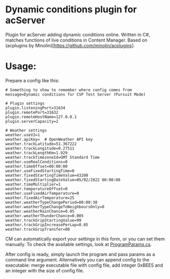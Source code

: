 # Dynamic conditions plugin for acServer

Plugin for acServer adding dynamic conditions online. Written in C#, matches functions of live conditions in Content Manager. Based on (acplugins by Minolin)[https://github.com/minolin/acplugins].

# Usage:

Prepare a config like this:

```
# Something to show to remember where config comes from
message=Dynamic conditions for CSP Test Server (Pursuit Mode)

# Plugin settings
plugin.listeningPort=31634
plugin.remotePort=31632
plugin.remoteHostName=127.0.0.1
plugin.serverCapacity=2

# Weather settings
weather.useV2=1
weather.apiKey=  # OpenWeather API key
weather.trackLatitude=51.367222
weather.trackLongitude=0.27511
weather.trackLengthKm=1.929
weather.trackTimezoneId=GMT Standard Time
weather.useRealConditions=0
weather.timeOffset=00:00:00
weather.useFixedStartingTime=0
weather.fixedStartingTimeValue=43200
weather.fixedStartingDateValue=05/02/2022 00:00:00
weather.timeMultiplier=1
weather.temperatureOffset=0
weather.useFixedAirTemperature=0
weather.fixedAirTemperature=25
weather.weatherTypeChangePeriod=00:00:30
weather.weatherTypeChangeToNeighboursOnly=0
weather.weatherRainChance=0.05
weather.weatherThunderChance=0.005
weather.trackGripStartingValue=99
weather.trackGripIncreasePerLap=0.05
weather.trackGripTransfer=80
```

CM can automatically export your settings in this form, or you can set them manually. To check the available settings, look at [ProgramParams.cs](ProgramParams.cs).

After config is ready, simply launch the program and pass params as a command line argument. Alternatively you can append config to the executable: merge executable file with config file, add integer 0xBEE5 and an integer with the size of config file.
